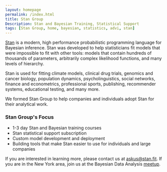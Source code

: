 ```yaml
---
layout: homepage
permalink: /index.html
title: Stan Group
Description: Stan and Bayesian Training, Statistical Support
tags: [Stan Group, home, bayesian, statistics, advi, stan]
---
```


[Stan](http://mc-stan.org) is a modern, high performance probabilistic programming language for Bayesian inference. Stan was developed to help statisticians fit models that were impossible to fit with other tools: models that contain hundreds of thousands of parameters, arbitrarily complex likelihood functions, and many levels of hierarchy. 

Stan is used for fitting climate models, clinical drug trials, genomics and cancer biology, population dynamics, psycholinguistics, social networks, finance and econometrics, professional sports, publishing, recommender systems, educational testing, and many more.

We formed Stan Group to help companies and individuals adopt Stan for their analytical work. 

### Stan Group's Focus
* 1-3 day Stan and Bayesian training courses
* Stan statistical support subscription
* Custom model development and deployment
* Building tools that make Stan easier to use for individuals and large companies

If you are interested in learning more, please contact us at <askus@stan.fit>. If you are in the New York area, join us at the Bayesian Data Analysis [meetup](http://www.meetup.com/bda-group/).